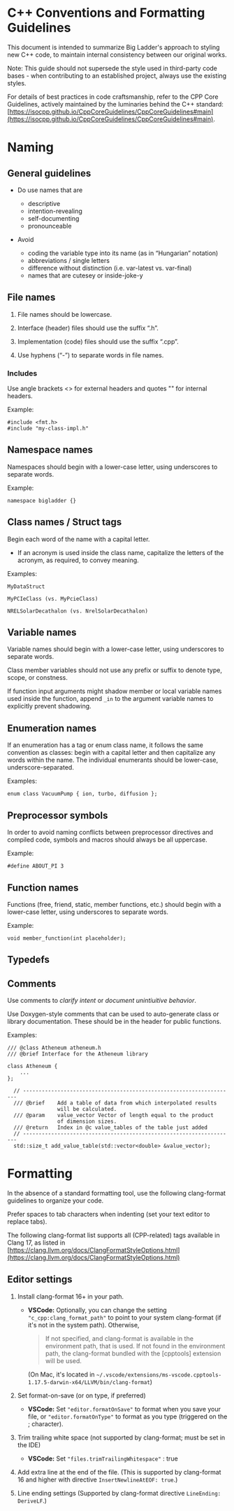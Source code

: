 # C++ Conventions and Formatting Guidelines

This document is intended to summarize Big Ladder's approach to styling new C++ code, to maintain internal consistency between our original works.

Note: This guide should not supersede the style used in third-party code bases - when contributing to an established project, always use the existing styles.

For details of best practices in code craftsmanship, refer to the CPP Core Guidelines, actively maintained by the luminaries behind the C++ standard: [https://isocpp.github.io/CppCoreGuidelines/CppCoreGuidelines#main](https://isocpp.github.io/CppCoreGuidelines/CppCoreGuidelines#main).


# Naming

## General guidelines

* Do use names that are
    * descriptive
    * intention-revealing
    * self-documenting
    * pronounceable

* Avoid
    * coding the variable type into its name (as in “Hungarian” notation)
    * abbreviations / single letters
    * difference without distinction (i.e. var-latest vs. var-final)
    * names that are cutesey or inside-joke-y

## File names

1. File names should be lowercase.

1. Interface (header) files should use the suffix “.h”.

1. Implementation (code) files should use the suffix “.cpp”.

1. Use hyphens (“-”) to separate words in file names.


### Includes

Use angle brackets &lt;> for external headers and quotes "" for internal headers.

Example:

    #include <fmt.h>
    #include "my-class-impl.h"

## Namespace names

Namespaces should begin with a lower-case letter, using underscores to separate words.

Example:

    namespace bigladder {}

## Class names / Struct tags

Begin each word of the name with a capital letter.

* If an acronym is used inside the class name, capitalize the letters of the acronym, as required, to convey meaning.

Examples:

```
MyDataStruct

MyPCIeClass (vs. MyPcieClass)

NRELSolarDecathalon (vs. NrelSolarDecathalon)
```

## Variable names

Variable names should begin with a lower-case letter, using underscores to separate words.

Class member variables should not use any prefix or suffix to denote type, scope, or constness.

If function input arguments might shadow member or local variable names used inside the function, append  `_in` to the argument variable names to explicitly prevent shadowing.

## Enumeration names

If an enumeration has a tag or enum class name, it follows the same convention as classes: begin with a capital letter and then capitalize any words within the name. The individual enumerants should be lower-case, underscore-separated.

Examples:

	enum class VacuumPump { ion, turbo, diffusion };

## Preprocessor symbols

In order to avoid naming conflicts between preprocessor directives and compiled code, symbols and macros should always be all uppercase.

Example:

    #define ABOUT_PI 3

## Function names

Functions (free, friend, static, member functions, etc.) should begin with a lower-case letter, using underscores to separate words.

Example:

    void member_function(int placeholder);

## Typedefs


## Comments

Use comments to *clarify intent* or *document unintiuitive behavior*.

Use Doxygen-style comments that can be used to auto-generate class or library documentation. These should be in the header for public functions.

Examples:
```
/// @class Atheneum atheneum.h
/// @brief Interface for the Atheneum library

class Atheneum {
    ...
};
```

```
  // --------------------------------------------------------------------
  /// @brief	Add a table of data from which interpolated results
                will be calculated.
  /// @param	value_vector Vector of length equal to the product
                of dimension sizes.
  /// @return	Index in @c value_tables of the table just added
  // --------------------------------------------------------------------
  std::size_t add_value_table(std::vector<double> &value_vector);
```

# Formatting

In the absence of a standard formatting tool, use the following clang-format guidelines to organize your code.

Prefer spaces to tab characters when indenting (set your text editor to replace tabs).

The following clang-format list supports all (CPP-related) tags available in Clang 17, as listed in [https://clang.llvm.org/docs/ClangFormatStyleOptions.html](https://clang.llvm.org/docs/ClangFormatStyleOptions.html)

## Editor settings

1. Install clang-format 16+ in your path.

    * **VSCode:** Optionally, you can change the setting `"c_cpp:clang_format_path"` to point to your system clang-format (if it's not in the system path). Otherwise,

        >If not specified, and clang-format is available in the environment path, that is used. If not found in the environment path, the clang-format bundled with the [cpptools] extension will be used.

        (On Mac, it's located in `~/.vscode/extensions/ms-vscode.cpptools-1.17.5-darwin-x64/LLVM/bin/clang-format`)

1. Set format-on-save (or on type, if preferred)

    * **VSCode:** Set `"editor.formatOnSave"` to format when you save your file, or `"editor.formatOnType"` to format as you type (triggered on the ; character).

1. Trim trailing white space (not supported by clang-format; must be set in the IDE)
    * **VSCode:** Set `"files.trimTrailingWhitespace"` : true

1. Add extra line at the end of the file. (This is supported by clang-format 16 and higher with directive `InsertNewlineAtEOF: true`.)

1. Line ending settings (Supported by clang-format directive `LineEnding: DeriveLF`.)
